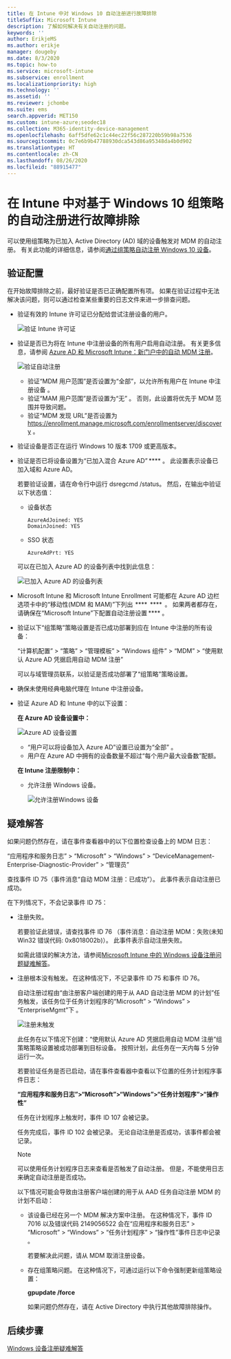 ```yaml
---
title: 在 Intune 中对 Windows 10 自动注册进行故障排除
titleSuffix: Microsoft Intune
description: 了解如何解决有关自动注册的问题。
keywords: ''
author: ErikjeMS
ms.author: erikje
manager: dougeby
ms.date: 8/3/2020
ms.topic: how-to
ms.service: microsoft-intune
ms.subservice: enrollment
ms.localizationpriority: high
ms.technology: ''
ms.assetid: ''
ms.reviewer: jchombe
ms.suite: ems
search.appverid: MET150
ms.custom: intune-azure;seodec18
ms.collection: M365-identity-device-management
ms.openlocfilehash: 6aff5dfe62c1c44ec22f56c287220b59b98a7536
ms.sourcegitcommit: 0c7e6b9b47788930dca543d86a95348da4b0d902
ms.translationtype: HT
ms.contentlocale: zh-CN
ms.lasthandoff: 08/26/2020
ms.locfileid: "88915477"
---
```

# <a name="troubleshoot-windows-10-group-policy-based-auto-enrollment-in-intune"></a>在 Intune 中对基于 Windows 10 组策略的自动注册进行故障排除

可以使用组策略为已加入 Active Directory (AD) 域的设备触发对 MDM 的自动注册。 有关此功能的详细信息，请参阅[通过组策略自动注册 Windows 10 设备](/windows/client-management/mdm/enroll-a-windows-10-device-automatically-using-group-policy)。

## <a name="verify-the-configuration"></a>验证配置

在开始故障排除之前，最好验证是否已正确配置所有项。 如果在验证过程中无法解决该问题，则可以通过检查某些重要的日志文件来进一步排查问题。

- 验证有效的 Intune 许可证已分配给尝试注册设备的用户。

   ![验证 Intune 许可证](./media/troubleshoot-windows-auto-enrollment/intune-license.png)

- 验证是否已为将在 Intune 中注册设备的所有用户启用自动注册。 有关更多信息，请参阅 [Azure AD 和 Microsoft Intune：新门户中的自动 MDM 注册](/windows/client-management/mdm/azure-ad-and-microsoft-intune-automatic-mdm-enrollment-in-the-new-portal)。

   ![验证自动注册](./media/troubleshoot-windows-auto-enrollment/verify-auto-enrollment.png)

   - 验证“MDM 用户范围”是否设置为“全部”，以允许所有用户在 Intune 中注册设备 。
   - 验证“MAM 用户范围”是否设置为“无” 。 否则，此设置将优先于 MDM 范围并导致问题。
   - 验证“MDM 发现 URL”是否设置为  https://enrollment.manage.microsoft.com/enrollmentserver/discovery 。

- 验证设备是否正在运行 Windows 10 版本 1709 或更高版本。

- 验证是否已将设备设置为“已加入混合 Azure AD” **** 。 此设置表示设备已加入域和 Azure AD。

   若要验证设置，请在命令行中运行 dsregcmd /status。 然后，在输出中验证以下状态值：

   - 设备状态
 
     ```asciidoc
     AzureAdJoined: YES
     DomainJoined: YES
     ```

   - SSO 状态

     ```asciidoc
     AzureAdPrt: YES
     ```

   可以在已加入 Azure AD 的设备列表中找到此信息：

   ![已加入 Azure AD 的设备列表](./media/troubleshoot-windows-auto-enrollment/ad-joined-devices.png)

- Microsoft Intune 和 Microsoft Intune Enrollment 可能都在 Azure AD 边栏选项卡中的“移动性(MDM 和 MAM)”下列出  ****  ****  。 如果两者都存在，请确保在“Microsoft Intune”下配置自动注册设置 **** 。

- 验证以下“组策略”策略设置是否已成功部署到应在 Intune 中注册的所有设备：

   “计算机配置” > “策略” > “管理模板” > “Windows 组件” > “MDM” > “使用默认 Azure AD 凭据启用自动 MDM 注册”

   可以与域管理员联系，以验证是否成功部署了“组策略”策略设置。

- 确保未使用经典电脑代理在 Intune 中注册设备。
- 验证 Azure AD 和 Intune 中的以下设置：

   **在 Azure AD 设备设置中：**

   ![Azure AD 设备设置](./media/troubleshoot-windows-auto-enrollment/device-setting.png)

   - “用户可以将设备加入 Azure AD”设置已设置为“全部” 。
   - 用户在 Azure AD 中拥有的设备数量不超过“每个用户最大设备数”配额。
   
   **在 Intune 注册限制中：**

   - 允许注册 Windows 设备。

     ![允许注册Windows 设备](./media/troubleshoot-windows-auto-enrollment/restrictions.png)

## <a name="troubleshooting"></a>疑难解答

如果问题仍然存在，请在事件查看器中的以下位置检查设备上的 MDM 日志：

“应用程序和服务日志” > “Microsoft” > “Windows” > “DeviceManagement-Enterprise-Diagnostic-Provider” > “管理员”

查找事件 ID 75（事件消息“自动 MDM 注册：已成功”）。 此事件表示自动注册已成功。

在下列情况下，不会记录事件 ID 75：

- 注册失败。

  若要验证此错误，请查找事件 ID 76 （事件消息：自动注册 MDM：失败(未知 Win32 错误代码: 0x8018002b)）。 此事件表示自动注册失败。

  如需此错误的解决方法，请参阅[Microsoft Intune 中的 Windows 设备注册问题疑难解答](/intune/troubleshoot-windows-enrollment-errors)。

- 注册根本没有触发。 在这种情况下，不记录事件 ID 75 和事件 ID 76。
  
  自动注册过程由“由注册客户端创建的用于从 AAD 自动注册 MDM 的计划”任务触发，该任务位于任务计划程序的“Microsoft” > “Windows” > “EnterpriseMgmt”下   。

  ![注册未触发](./media/troubleshoot-windows-auto-enrollment/trigger.png)

  此任务在以下情况下创建：“使用默认 Azure AD 凭据启用自动 MDM 注册”组策略策略设置被成功部署到目标设备。 按照计划，此任务在一天内每 5 分钟运行一次。

  若要验证任务是否已启动，请在事件查看器中查看以下位置的任务计划程序事件日志：

  **“应用程序和服务日志”>“Microsoft”>“Windows”>“任务计划程序”>“操作性”**

  任务在计划程序上触发时，事件 ID 107 会被记录。

  任务完成后，事件 ID 102 会被记录。 无论自动注册是否成功，该事件都会被记录。

  > [!NOTE]
  > 可以使用任务计划程序日志来查看是否触发了自动注册。 但是，不能使用日志来确定自动注册是否成功。

  以下情况可能会导致由注册客户端创建的用于从 AAD 任务自动注册 MDM 的计划不启动：

  - 该设备已经在另一个 MDM 解决方案中注册。 在这种情况下，事件 ID 7016 以及错误代码 2149056522 会在“应用程序和服务日志” > “Microsoft” > “Windows” > “任务计划程序” > “操作性”事件日志中记录    。

    若要解决此问题，请从 MDM 取消注册设备。

  - 存在组策略问题。 在这种情况下，可通过运行以下命令强制更新组策略设置：

    **gpupdate /force**

    如果问题仍然存在，请在 Active Directory 中执行其他故障排除操作。

## <a name="next-steps"></a>后续步骤
[Windows 设备注册疑难解答](troubleshoot-windows-enrollment-errors.md)